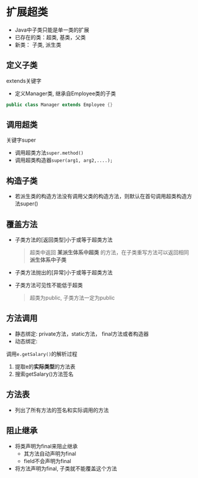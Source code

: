 # 扩展超类

- Java中子类只能是单一类的扩展
- 已存在的类：超类,  基类，父类
- 新类： 子类, 派生类

## 定义子类

extends关键字

- 定义Manager类, 继承自Employee类的子类

```java
public class Manager extends Employee {}
```

## 调用超类

关键字super

- 调用超类方法`super.method()`
- 调用超类构造器`super(arg1, arg2,....);`

## 构造子类

- 若派生类的构造方法没有调用父类的构造方法，则默认在首句调用超类构造方法super()

## 覆盖方法

- 子类方法的[返回类型]小于或等于超类方法

  > 超类中返回 **某派生体系中超类** 的方法，在子类重写方法可以返回相同**派生体系中子类**
  
- 子类方法抛出的[异常]小于或等于超类方法
- 子类方法可见性不能低于超类

  > 超类为public, 子类方法一定为public
  
## 方法调用

- 静态绑定: private方法，static方法， final方法或者构造器
- 动态绑定: 

调用`e.getSalary()`的解析过程

1. 提取e的**实际类型**的方法表
2. 搜索getSalary()方法签名

## 方法表

- 列出了所有方法的签名和实际调用的方法

## 阻止继承

- 将类声明为final来阻止继承
  - 其方法自动声明为final
  - field不会声明为final
- 将方法声明为final, 子类就不能覆盖这个方法